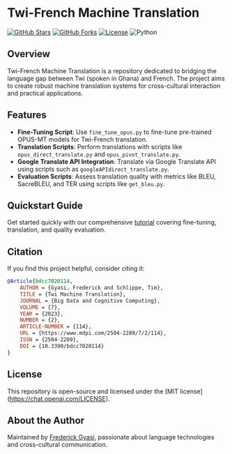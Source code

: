 # Twi-French Machine Translation

[![GitHub Stars](https://img.shields.io/github/stars/gyasifred/TW-FR-MT?style=social)](https://github.com/gyasifred/TW-FR-MT/stargazers)
[![GitHub Forks](https://img.shields.io/github/forks/gyasifred/TW-FR-MT?style=social)](https://github.com/gyasifred/TW-FR-MT/network/members)
[![License](https://img.shields.io/github/license/gyasifred/TW-FR-MT)](LICENSE)
![Python](https://img.shields.io/badge/python-3.6%20%7C%203.7%20%7C%203.8-blue)

## Overview

Twi-French Machine Translation is a repository dedicated to bridging the language gap between Twi (spoken in Ghana) and French. The project aims to create robust machine translation systems for cross-cultural interaction and practical applications.

## Features

- **Fine-Tuning Script**: Use `fine_tune_opus.py` to fine-tune pre-trained OPUS-MT models for Twi-French translation.
- **Translation Scripts**: Perform translations with scripts like `opus_direct_translate.py` and `opus_pivot_translate.py`.
- **Google Translate API Integration**: Translate via Google Translate API using scripts such as `googleAPIdirect_translate.py`.
- **Evaluation Scripts**: Assess translation quality with metrics like BLEU, SacreBLEU, and TER using scripts like `get_bleu.py`.

## Quickstart Guide

Get started quickly with our comprehensive [tutorial](/tutorials/Tutorial.ipynb) covering fine-tuning, translation, and quality evaluation.

## Citation

If you find this project helpful, consider citing it:

```bibtex
@Article{bdcc7020114,
    AUTHOR = {Gyasi, Frederick and Schlippe, Tim},
    TITLE = {Twi Machine Translation},
    JOURNAL = {Big Data and Cognitive Computing},
    VOLUME = {7},
    YEAR = {2023},
    NUMBER = {2},
    ARTICLE-NUMBER = {114},
    URL = {https://www.mdpi.com/2504-2289/7/2/114},
    ISSN = {2504-2289},
    DOI = {10.3390/bdcc7020114}
}
```

## License
This repository is open-source and licensed under the [MIT license](https://chat.openai.com/LICENSE].

## About the Author
Maintained by [Frederick Gyasi](https://github.com/gyasifred), passionate about language technologies and cross-cultural communication.

